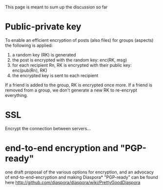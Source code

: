 This page is meant to sum up the discussion so far

# Public-private key
To enable an efficient encryption of posts (also files) for groups (aspects) the following is applied:

1. a random key (RK) is generated
1. the post is encrypted with the random key: enc(RK, msg)
1. for each recipient Rn, RK is encrypted with their public key: enc(pub(Rn), RK)
1. the encrypted key is sent to each recipient

If a friend is added to the group, RK is encrypted once more.
If a friend is removed from a group, we don't generate a new RK to re-encrypt everything.

# SSL
Encrypt the connection between servers...

# end-to-end encryption and "PGP-ready"
one draft proposal of the various options for encryption, and an advocacy of end-to-end-encryption and making Diaspora* "PGP-ready" can be found here http://github.com/diaspora/diaspora/wiki/PrettyGoodDiaspora